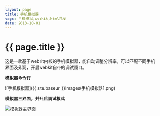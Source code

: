 ```yaml
---
layout: page
title: 手机模拟器
tags: 手机模拟,webkit,html开发
date: 2013-10-01
---
```


{{ page.title }}
================

这是一款基于webkit内核的手机模拟器，能自动调整分辨率，可以匹配不同手机界面及外观，开启webkit自带的调试窗口。

**模拟器命令行**

![手机模拟器]({{ site.baseurl }}images/手机模拟器1.png)

**模拟器主界面，并开启调试模式**

![模拟器主界面]( {{site.baseurl}}images/手机模拟器2.png)



